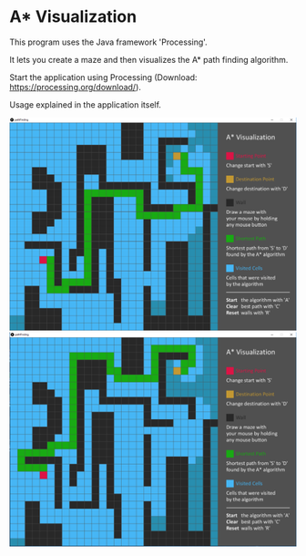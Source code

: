 # A* Visualization
This program uses the Java framework 'Processing'. 

It lets you create a maze and then visualizes the A* path finding algorithm.

Start the application using Processing (Download: https://processing.org/download/).

Usage explained in the application itself.

![Alt text](/Screenshot1.png?raw=true "Optional Title")
![Alt text](/Screenshot2.png?raw=true "Optional Title")

